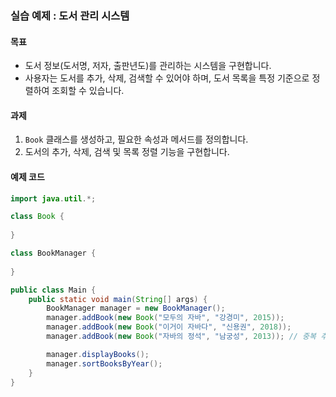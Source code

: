 ### 실습 예제 : 도서 관리 시스템

#### 목표
- 도서 정보(도서명, 저자, 출판년도)를 관리하는 시스템을 구현합니다.
- 사용자는 도서를 추가, 삭제, 검색할 수 있어야 하며, 도서 목록을 특정 기준으로 정렬하여 조회할 수 있습니다.

#### 과제
1. `Book` 클래스를 생성하고, 필요한 속성과 메서드를 정의합니다.
2. 도서의 추가, 삭제, 검색 및 목록 정렬 기능을 구현합니다.

#### 예제 코드

```java
import java.util.*;

class Book {
   
}

class BookManager {
   
}

public class Main {
    public static void main(String[] args) {
        BookManager manager = new BookManager();
        manager.addBook(new Book("모두의 자바", "강경미", 2015));
        manager.addBook(new Book("이거이 자바다", "신용권", 2018));
        manager.addBook(new Book("자바의 정석", "남궁성", 2013)); // 중복 추가 시도

        manager.displayBooks();
        manager.sortBooksByYear();
    }
}
```